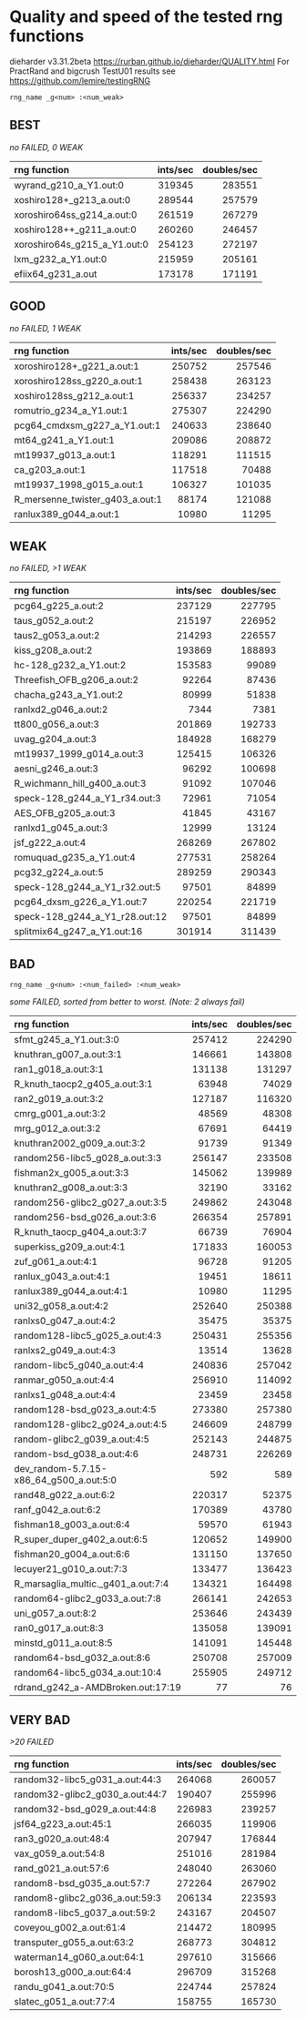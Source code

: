 Quality and speed of the tested rng functions
=============================================
dieharder v3.31.2beta https://rurban.github.io/dieharder/QUALITY.html
For PractRand and bigcrush TestU01 results see https://github.com/lemire/testingRNG

`rng_name _g<num> :<num_weak>`

BEST
----
_no FAILED, 0 WEAK_

| rng function                |    ints/sec| doubles/sec |
|:----------------------------|-----------:|------------:|
|wyrand_g210_a_Y1.out:0       |    319345  |     283551  |
|xoshiro128+_g213_a.out:0     |    289544  |     257579  |
|xoroshiro64ss_g214_a.out:0   |    261519  |     267279  |
|xoshiro128++_g211_a.out:0    |    260260  |     246457  |
|xoroshiro64s_g215_a_Y1.out:0 |    254123  |     272197  |
|lxm_g232_a_Y1.out:0          |    215959  |     205161  |
|efiix64_g231_a.out           |    173178  |     171191  |

GOOD
----
_no FAILED, 1 WEAK_

| rng function                  |    ints/sec| doubles/sec |
|:------------------------------|-----------:|------------:|
|xoroshiro128+_g221_a.out:1     |    250752  |     257546  |
|xoroshiro128ss_g220_a.out:1    |    258438  |     263123  |
|xoshiro128ss_g212_a.out:1      |    256337  |     234257  |
|romutrio_g234_a_Y1.out:1       |    275307  |     224290  |
|pcg64_cmdxsm_g227_a_Y1.out:1   |    240633  |     238640  |
|mt64_g241_a_Y1.out:1           |    209086  |     208872  |
|mt19937_g013_a.out:1           |    118291  |     111515  |
|ca_g203_a.out:1                |    117518  |      70488  |
|mt19937_1998_g015_a.out:1      |    106327  |     101035  |
|R_mersenne_twister_g403_a.out:1|     88174  |     121088  |
|ranlux389_g044_a.out:1         |     10980  |      11295  |

WEAK
----
_no FAILED, >1 WEAK_

| rng function                  |    ints/sec| doubles/sec |
|:------------------------------|-----------:|------------:|
|pcg64_g225_a.out:2             |    237129  |     227795  |
|taus_g052_a.out:2              |    215197  |     226952  |
|taus2_g053_a.out:2             |    214293  |     226557  |
|kiss_g208_a.out:2              |    193869  |     188893  |
|hc-128_g232_a_Y1.out:2         |    153583  |      99089  |
|Threefish_OFB_g206_a.out:2     |     92264  |      87436  |
|chacha_g243_a_Y1.out:2         |     80999  |      51838  |
|ranlxd2_g046_a.out:2           |      7344  |       7381  |
|tt800_g056_a.out:3             |    201869  |     192733  |
|uvag_g204_a.out:3              |    184928  |     168279  |
|mt19937_1999_g014_a.out:3      |    125415  |     106326  |
|aesni_g246_a.out:3             |     96292  |     100698  |
|R_wichmann_hill_g400_a.out:3   |     91092  |     107046  |
|speck-128_g244_a_Y1_r34.out:3  |     72961  |      71054  |
|AES_OFB_g205_a.out:3           |     41845  |      43167  |
|ranlxd1_g045_a.out:3           |     12999  |      13124  |
|jsf_g222_a.out:4               |    268269  |     267802  |
|romuquad_g235_a_Y1.out:4       |    277531  |     258264  |
|pcg32_g224_a.out:5             |    289259  |     290343  |
|speck-128_g244_a_Y1_r32.out:5  |     97501  |      84899  |
|pcg64_dxsm_g226_a_Y1.out:7     |    220254  |     221719  |
|speck-128_g244_a_Y1_r28.out:12 |     97501  |      84899  |
|splitmix64_g247_a_Y1.out:16    |    301914  |     311439  |

BAD
---
`rng_name _g<num> :<num_failed> :<num_weak>`

_some FAILED, sorted from better to worst. (Note: 2 always fail)_

| rng function                           |    ints/sec| doubles/sec |
|:---------------------------------------|-----------:|------------:|
|sfmt_g245_a_Y1.out:3:0                  |    257412  |     224290  |
|knuthran_g007_a.out:3:1                 |    146661  |     143808  |
|ran1_g018_a.out:3:1                     |    131138  |     131297  |
|R_knuth_taocp2_g405_a.out:3:1           |     63948  |      74029  |
|ran2_g019_a.out:3:2                     |    127187  |     116320  |
|cmrg_g001_a.out:3:2                     |     48569  |      48308  |
|mrg_g012_a.out:3:2                      |     67691  |      64419  |
|knuthran2002_g009_a.out:3:2             |     91739  |      91349  |
|random256-libc5_g028_a.out:3:3          |    256147  |     233508  |
|fishman2x_g005_a.out:3:3                |    145062  |     139989  |
|knuthran2_g008_a.out:3:3                |     32190  |      33162  |
|random256-glibc2_g027_a.out:3:5         |    249862  |     243048  |
|random256-bsd_g026_a.out:3:6            |    266354  |     257891  |
|R_knuth_taocp_g404_a.out:3:7            |     66739  |      76904  |
|superkiss_g209_a.out:4:1                |    171833  |     160053  |
|zuf_g061_a.out:4:1                      |     96728  |      91205  |
|ranlux_g043_a.out:4:1                   |     19451  |      18611  |
|ranlux389_g044_a.out:4:1                |     10980  |      11295  |
|uni32_g058_a.out:4:2                    |    252640  |     250388  |
|ranlxs0_g047_a.out:4:2                  |     35475  |      35375  |
|random128-libc5_g025_a.out:4:3          |    250431  |     255356  |
|ranlxs2_g049_a.out:4:3                  |     13514  |      13628  |
|random-libc5_g040_a.out:4:4             |    240836  |     257042  |
|ranmar_g050_a.out:4:4                   |    256910  |     114092  |
|ranlxs1_g048_a.out:4:4                  |     23459  |      23458  |
|random128-bsd_g023_a.out:4:5            |    273380  |     257380  |
|random128-glibc2_g024_a.out:4:5         |    246609  |     248799  |
|random-glibc2_g039_a.out:4:5            |    252143  |     244875  |
|random-bsd_g038_a.out:4:6               |    248731  |     226269  |
|dev_random-5.7.15-x86_64_g500_a.out:5:0 |       592  |        589  |
|rand48_g022_a.out:6:2                   |    220317  |      52375  |
|ranf_g042_a.out:6:2                     |    170389  |      43780  |
|fishman18_g003_a.out:6:4                |     59570  |      61943  |
|R_super_duper_g402_a.out:6:5            |    120652  |     149900  |
|fishman20_g004_a.out:6:6                |    131150  |     137650  |
|lecuyer21_g010_a.out:7:3                |    133477  |     136423  |
|R_marsaglia_multic._g401_a.out:7:4      |    134321  |     164498  |
|random64-glibc2_g033_a.out:7:8          |    266141  |     242653  |
|uni_g057_a.out:8:2                      |    253646  |     243439  |
|ran0_g017_a.out:8:3                     |    135058  |     139091  |
|minstd_g011_a.out:8:5                   |    141091  |     145448  |
|random64-bsd_g032_a.out:8:6             |    250708  |     257009  |
|random64-libc5_g034_a.out:10:4          |    255905  |     249712  |
|rdrand_g242_a-AMDBroken.out:17:19       |        77  |         76  |

VERY BAD
--------
_>20 FAILED_

| rng function                    |    ints/sec| doubles/sec |
|:--------------------------------|-----------:|------------:|
|random32-libc5_g031_a.out:44:3   |    264068  |     260057  |
|random32-glibc2_g030_a.out:44:7  |    190407  |     255996  |
|random32-bsd_g029_a.out:44:8     |    226983  |     239257  |
|jsf64_g223_a.out:45:1            |    266035  |     119906  |
|ran3_g020_a.out:48:4             |    207947  |     176844  |
|vax_g059_a.out:54:8              |    251016  |     281984  |
|rand_g021_a.out:57:6             |    248040  |     263060  |
|random8-bsd_g035_a.out:57:7      |    272264  |     267902  |
|random8-glibc2_g036_a.out:59:3   |    206134  |     223593  |
|random8-libc5_g037_a.out:59:2    |    243167  |     204507  |
|coveyou_g002_a.out:61:4          |    214472  |     180995  |
|transputer_g055_a.out:63:2       |    268773  |     304812  |
|waterman14_g060_a.out:64:1       |    297610  |     315666  |
|borosh13_g000_a.out:64:4         |    296709  |     315268  |
|randu_g041_a.out:70:5            |    224744  |     257824  |
|slatec_g051_a.out:77:4           |    158755  |     165730  |
